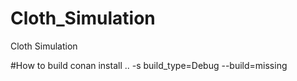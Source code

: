 # Cloth_Simulation
Cloth Simulation



#How to build
conan install .. -s build_type=Debug --build=missing
